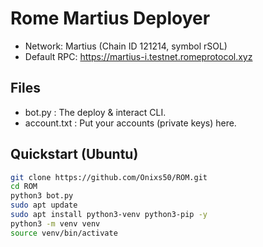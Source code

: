 # Rome Martius Deployer

- Network: Martius (Chain ID 121214, symbol rSOL)
- Default RPC: https://martius-i.testnet.romeprotocol.xyz

## Files
- bot.py : The deploy & interact CLI.
- account.txt : Put your accounts (private keys) here.

## Quickstart (Ubuntu)
```bash
git clone https://github.com/Onixs50/ROM.git
cd ROM
python3 bot.py
sudo apt update
sudo apt install python3-venv python3-pip -y
python3 -m venv venv
source venv/bin/activate 
```
